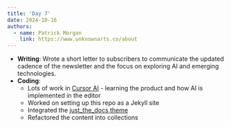 ```yaml
---
title: 'Day 7'
date: 2024-10-16
authors:
  - name: Patrick Morgan
    link: https://www.unknownarts.co/about
---
```


- **Writing**: Wrote a short letter to subscribers to communicate the updated cadence of the newsletter and the focus on exploring AI and emerging technologies.
- **Coding**: 
    - Lots of work in [Cursor AI](https://www.cursor.com) - learning the product and how AI is implemented in the editor
    - Worked on setting up this repo as a Jekyll site
    - Integrated the [just_the_docs theme](https://pmarsceill.github.io/just-the-docs/)
    - Refactored the content into collections